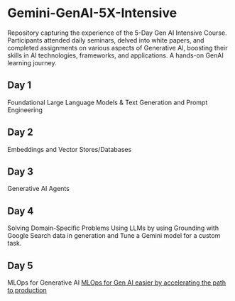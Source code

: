 # Gemini-GenAI-5X-Intensive
Repository capturing the experience of the 5-Day Gen AI Intensive Course. Participants attended daily seminars, delved into white papers, and completed assignments on various aspects of Generative AI, boosting their skills in AI technologies, frameworks, and applications. A hands-on GenAI learning journey.
## Day 1
Foundational Large Language Models & Text Generation and Prompt Engineering

## Day 2
Embeddings and Vector Stores/Databases

## Day 3
Generative AI Agents

## Day 4
Solving Domain-Specific Problems Using LLMs by using Grounding with Google Search data in generation and Tune a Gemini model for a custom task.

## Day 5
MLOps for Generative AI
[MLOps for Gen AI easier by accelerating the path to production](https://github.com/GoogleCloudPlatform/generative-ai/tree/main/gemini/sample-apps/e2e-gen-ai-app-starter-pack)
